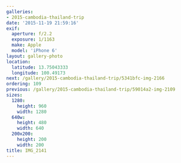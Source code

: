 ```yaml
---
galleries:
- 2015-cambodia-thailand-trip
date: '2015-11-19 21:59:16'
exif:
  aperture: f/2.2
  exposure: 1/1163
  make: Apple
  model: 'iPhone 6'
layout: gallery-photo
location:
  latitude: 13.75043333
  longitude: 100.49173
next: /gallery/2015-cambodia-thailand-trip/5341bfc-img-2166
ordering: 109
previous: /gallery/2015-cambodia-thailand-trip/59014a2-img-2109
sizes:
  1280:
    height: 960
    width: 1280
  640w:
    height: 480
    width: 640
  200x200:
    height: 200
    width: 200
title: IMG_2141
---
```


